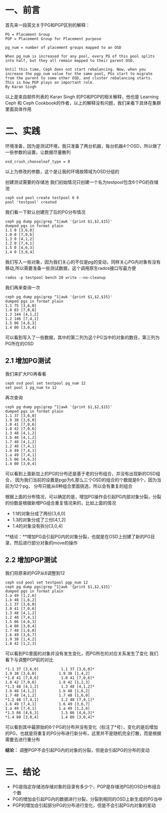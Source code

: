 # 一、前言
首先来一段英文关于PG和PGP区别的解释：
```
PG = Placement Group
PGP = Placement Group for Placement purpose

pg_num = number of placement groups mapped to an OSD

When pg_num is increased for any pool, every PG of this pool splits into half, but they all remain mapped to their parent OSD.

Until this time, Ceph does not start rebalancing. Now, when you increase the pgp_num value for the same pool, PGs start to migrate from the parent to some other OSD, and cluster rebalancing starts. This is how PGP plays an important role.
By Karan Singh
```
以上是来自邮件列表的 Karan Singh 的PG和PGP的相关解释，他也是 Learning Ceph 和 Ceph Cookbook的作者，以上的解释没有问题，我们来看下具体在集群里面具体作用

# 二、实践
环境准备，因为是测试环境，我只准备了两台机器，每台机器4个OSD，所以做了一些参数的设置，让数据尽量散列
```
osd_crush_chooseleaf_type = 0
```
以上为修改的参数，这个是让我的环境故障域为OSD分组的

创建测试需要的存储池
我们初始情况只创建一个名为testpool包含6个PG的存储池
```
ceph osd pool create testpool 6 6
pool 'testpool' created
```
我们看一下默认创建完了后的PG分布情况
```
ceph pg dump pgs|grep ^1|awk '{print $1,$2,$15}'
dumped pgs in format plain
1.1 0 [3,6,0]
1.0 0 [7,0,6]
1.3 0 [4,1,2]
1.2 0 [7,4,1]
1.5 0 [4,6,3]
1.4 0 [3,0,4]
```
我们写入一些对象，因为我们关心的不仅是pg的变动，同样关心PG内对象有没有移动,所以需要准备一些测试数据，这个调用原生rados接口写最方便
```
rados -p testpool bench 20 write --no-cleanup
```
我们再来查询一次
```
ceph pg dump pgs|grep ^1|awk '{print $1,$2,$15}'
dumped pgs in format plain
1.1 75 [3,6,0]
1.0 83 [7,0,6]
1.3 144 [4,1,2]
1.2 146 [7,4,1]
1.5 86 [4,6,3]
1.4 80 [3,0,4]
```
可以看到写入了一些数据，其中的第二列为这个PG当中的对象的数目，第三列为PG所在的OSD

## 2.1 增加PG测试
我们来扩大PG再看看
```
ceph osd pool set testpool pg_num 12
set pool 1 pg_num to 12
```
再次查询
```
ceph pg dump pgs|grep ^1|awk '{print $1,$2,$15}'
dumped pgs in format plain
1.1 37 [3,6,0]
1.9 38 [3,6,0]
1.0 41 [7,0,6]
1.8 42 [7,0,6]
1.3 48 [4,1,2]
1.b 48 [4,1,2]
1.7 48 [4,1,2]
1.2 48 [7,4,1]
1.6 49 [7,4,1]
1.a 49 [7,4,1]
1.5 86 [4,6,3]
1.4 80 [3,0,4]
```
可以看到上面新加上的PG的分布还是基于老的分布组合，并没有出现新的OSD组合，
因为我们当前的设置是pgp为6,那么三个OSD的组合的个数就是6个，因为当前为12个pg，
分布只能从6种组合里面挑选，所以会有重复的组合

根据上面的分布情况，可以确定的是，增加PG操作会引起PG内部对象分裂，分裂的份数是根据新增PG组合重复情况来的，比如上面的情况
 - 1.1的对象分成了两份[3,6,0]
 - 1.3的对象分成了三份[4,1,2]
 - 1.4的对象没有拆分[3,0,4]

**结论：**增加PG会引起PG内的对象分裂，也就是在OSD上创建了新的PG目录，然后进行部分对象的move的操作

## 2.2 增加PGP测试
我们将原来的PGP从6调整到12
```
ceph osd pool set testpool pgp_num 12
ceph pg dump pgs|grep ^1|awk '{print $1,$2,$15}'
dumped pgs in format plain
1.a 49 [1,2,6]
1.b 48 [1,6,2]
1.1 37 [3,6,0]
1.0 41 [7,0,6]
1.3 48 [4,1,2]
1.2 48 [7,4,1]
1.5 86 [4,6,3]
1.4 80 [3,0,4]
1.7 48 [1,6,0]
1.6 49 [3,6,7]
1.9 38 [1,4,2]
1.8 42 [1,2,3]
```
可以看到PG里面的对象并没有发生变化，而PG所在的对应关系发生了变化
我们看下与调整PGP前的对比
```
*1.1 37 [3,6,0]          1.1 37 [3,6,0]*
1.9 38 [3,6,0]          1.9 38 [1,4,2]
*1.0 41 [7,0,6]          1.0 41 [7,0,6]*
1.8 42 [7,0,6]          1.8 42 [1,2,3]
*1.3 48 [4,1,2]          1.3 48 [4,1,2]*
1.b 48 [4,1,2]          1.b 48 [1,6,2]
1.7 48 [4,1,2]          1.7 48 [1,6,0]
*1.2 48 [7,4,1]          1.2 48 [7,4,1]*
1.6 49 [7,4,1]          1.6 49 [3,6,7]
1.a 49 [7,4,1]          1.a 49 [1,2,6]
*1.5 86 [4,6,3]          1.5 86 [4,6,3]*
*1.4 80 [3,0,4]          1.4 80 [3,0,4]*
```
可以看到其中最原始的6个PG的分布并没有变化（标注了*号），变化的是后增加的PG，也就是将重复的PG分布进行新分布，这里并不是随机完全打散，而是根据需要去进行重分布

**结论：** 调整PGP不会引起PG内的对象的分裂，但是会引起PG的分布的变动

# 三、结论
 - PG是指定存储池存储对象的目录有多少个，PGP是存储池PG的OSD分布组合个数
 - PG的增加会引起PG内的数据进行分裂，分裂到相同的OSD上新生成的PG当中
 - PGP的增加会引起部分PG的分布进行变化，但是不会引起PG内对象的变动
